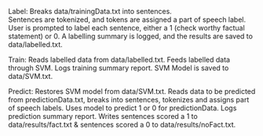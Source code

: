 Label: 
	Breaks data/trainingData.txt into sentences.  
	Sentences are tokenized, and tokens are assigned a part of speech label.
	User is prompted to label each sentence, either a 1 (check worthy factual statement) or 0. 
	A labelling summary is logged, and the results are saved to data/labelled.txt.

Train: 
	Reads labelled data from data/labelled.txt.
	Feeds labelled data through SVM.
	Logs training summary report.
	SVM Model is saved to data/SVM.txt.

Predict:
	Restores SVM model from data/SVM.txt.
	Reads data to be predicted from predictionData.txt, breaks into sentences, tokenizes and assigns part of speech labels.
	Uses model to predict 1 or 0 for predictionData.
	Logs prediction summary report.
	Writes sentences scored a 1 to data/results/fact.txt & sentences scored a 0 to data/results/noFact.txt.